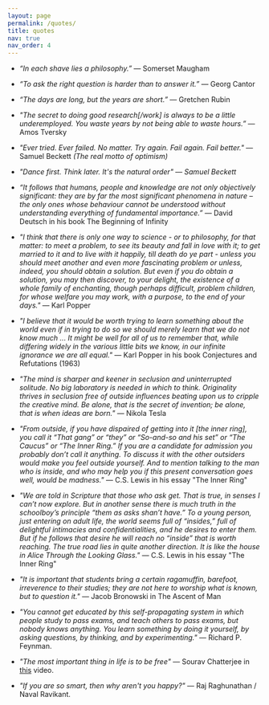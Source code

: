 ```yaml
---
layout: page
permalink: /quotes/
title: quotes
nav: true
nav_order: 4
---
```


- <i>“In each shave lies a philosophy.”</i> ― Somerset Maugham

- <i>“To ask the right question is harder than to answer it.”</i> ― Georg Cantor

- <i>“The days are long, but the years are short.”</i> ― Gretchen Rubin

- <i>"The secret to doing good research[/work] is always to be a little underemployed. You waste years by not being able to waste hours.”</i> ― Amos Tversky

- <i>"Ever tried. Ever failed. No matter. Try again. Fail again. Fail better."</i> ― Samuel Beckett <i>(The real motto of optimism)</i>

- <i>"Dance first. Think later. It's the natural order" ― Samuel Beckett</i>

- <i>“It follows that humans, people and knowledge are not only objectively significant: they are by far the most significant phenomena in nature – the only ones whose behaviour cannot be understood without understanding everything of fundamental importance.”</i> ― David Deutsch in his book The Beginning of Infinity

- <i>"I think that there is only one way to science - or to philosophy, for that matter: to meet a problem, to see its beauty and fall in love with it; to get married to it and to live with it happily, till death do ye part - unless you should meet another and even more fascinating problem or unless, indeed, you should obtain a solution. But even if you do obtain a solution, you may then discover, to your delight, the existence of a whole family of enchanting, though perhaps difficult, problem children, for whose welfare you may work, with a purpose, to the end of your days."</i> ― Karl Popper

- <i>"I believe that it would be worth trying to learn something about the world even if in trying to do so we should merely learn that we do not know much ... It might be well for all of us to remember that, while differing widely in the various little bits we know, in our infinite ignorance we are all equal."</i> ― Karl Popper in his book Conjectures and Refutations (1963) 

- <i>"The mind is sharper and keener in seclusion and uninterrupted solitude. No big laboratory is needed in which to think. Originality thrives in seclusion free of outside influences beating upon us to cripple the creative mind. Be alone, that is the secret of invention; be alone, that is when ideas are born."</i> ― Nikola Tesla

- <i>"From outside, if you have dispaired of getting into it [the inner ring], you call it “That gang” or “they” or “So-and-so and his set” or “The Caucus” or “The Inner Ring.” If you are a candidate for admission you probably don’t call it anything. To discuss it with the other outsiders would make you feel outside yourself. And to mention talking to the man who is inside, and who may help you if this present conversation goes well, would be madness."</i> ― C.S. Lewis in his essay "The Inner Ring"

- <i>"We are told in Scripture that those who ask get. That is true, in senses I can’t now explore. But in another sense there is much truth in the schoolboy’s principle “them as asks shan’t have.” To a young person, just entering on adult life, the world seems full of “insides,” full of delightful intimacies and confidentialities, and he desires to enter them. But if he follows that desire he will reach no “inside” that is worth reaching. The true road lies in quite another direction. It is like the house in Alice Through the Looking Glass."</i> ― C.S. Lewis in his essay "The Inner Ring"

- <i>"It is important that students bring a certain ragamuffin, barefoot, irreverence to their studies; they are not here to worship what is known, but to question it."</i> ― Jacob Bronowski in The Ascent of Man

- <i>"You cannot get educated by this self-propagating system in which people study to pass exams, and teach others to pass exams, but nobody knows anything. You learn something by doing it yourself, by asking questions, by thinking, and by experimenting."</i> — Richard P. Feynman.

- <i>"The most important thing in life is to be free"</i> — Sourav Chatterjee in [this](https://youtu.be/YpaytTN1EgA?si=FabIFxAN0mzqfLbr) video.

- <i>"If you are so smart, then why aren't you happy?"</i> — Raj Raghunathan / Naval Ravikant.
